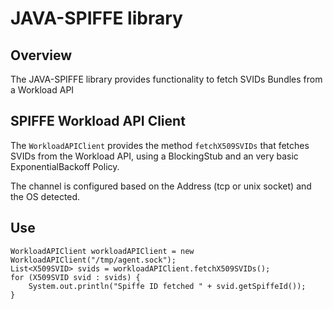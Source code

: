 # JAVA-SPIFFE library

## Overview

The JAVA-SPIFFE library provides functionality to fetch SVIDs Bundles from a Workload API

## SPIFFE Workload API Client

The `WorkloadAPIClient` provides the method `fetchX509SVIDs` that fetches SVIDs from the Workload API,
using a BlockingStub and an very basic ExponentialBackoff Policy.

The channel is configured based on the Address (tcp or unix socket) and the OS detected.

## Use
```
WorkloadAPIClient workloadAPIClient = new WorkloadAPIClient("/tmp/agent.sock");
List<X509SVID> svids = workloadAPIClient.fetchX509SVIDs();
for (X509SVID svid : svids) {
    System.out.println("Spiffe ID fetched " + svid.getSpiffeId());
}
```
